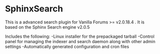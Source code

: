 SphinxSearch
============

This is a advanced search plugin for Vanilla Forums  >= v2.0.18.4 . It is based on the Sphinx Search engine v2.0.5

Includes the following:
  -Linux installer for the prepackaged tarball
  -Control panel for managing the indexer and search daemon along with other admin settings
  -Automatically generated configuration and cron files

